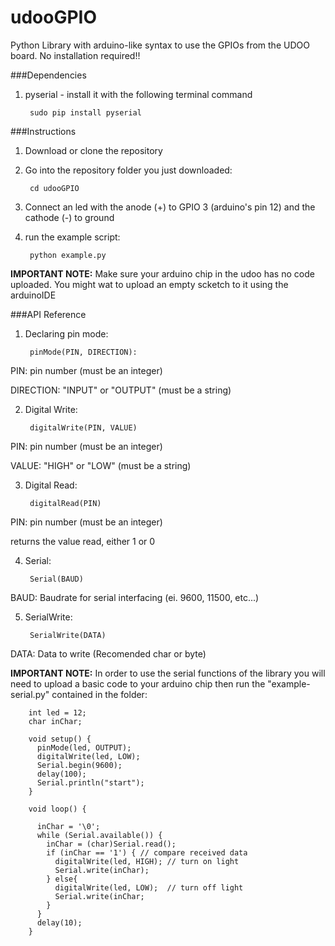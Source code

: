 # udooGPIO
Python Library with arduino-like syntax to use the GPIOs from the UDOO board. No installation required!!

###Dependencies
1. pyserial - install it with the following terminal command
	
		sudo pip install pyserial

###Instructions
1. Download or clone the repository

2. Go into the repository folder you just downloaded:

		cd udooGPIO

3. Connect an led with the anode (+) to GPIO 3 (arduino's pin 12) and the cathode (-) to ground

4. run the example script:

		python example.py

__IMPORTANT NOTE:__ Make sure your arduino chip in the udoo has no code uploaded. You might wat to upload an empty scketch to it using the arduinoIDE

###API Reference

1. Declaring pin mode:

		pinMode(PIN, DIRECTION):

PIN: pin number (must be an integer)

DIRECTION: "INPUT" or "OUTPUT" (must be a string)

2. Digital Write:

		digitalWrite(PIN, VALUE)

PIN: pin number (must be an integer)

VALUE: "HIGH" or "LOW" (must be a string)

3. Digital Read:

		digitalRead(PIN)

PIN: pin number (must be an integer)

returns the value read, either 1 or 0

4. Serial:

		Serial(BAUD)

BAUD: Baudrate for serial interfacing (ei. 9600, 11500, etc...)

5. SerialWrite:

		SerialWrite(DATA)

DATA: Data to write (Recomended char or byte)

__IMPORTANT NOTE:__ In order to use the serial functions of the library you will need to upload a basic code to your arduino chip
then run the "example-serial.py" contained in the folder:

		int led = 12;
		char inChar;

		void setup() {
		  pinMode(led, OUTPUT);
		  digitalWrite(led, LOW);
		  Serial.begin(9600);
		  delay(100);
		  Serial.println("start");
		}

		void loop() {
		  
		  inChar = '\0';
		  while (Serial.available()) {
			inChar = (char)Serial.read();
			if (inChar == '1') { // compare received data
			  digitalWrite(led, HIGH); // turn on light
			  Serial.write(inChar);
			} else{
			  digitalWrite(led, LOW);  // turn off light
			  Serial.write(inChar;
			}
		  }
		  delay(10); 
		}
